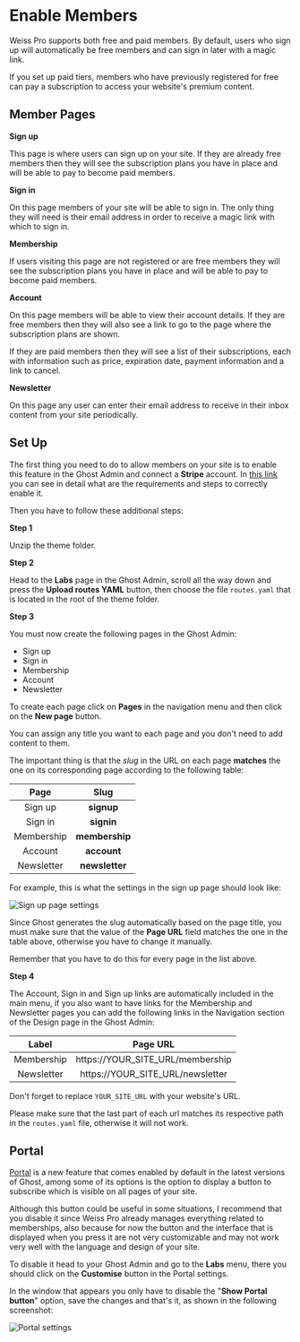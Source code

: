 # Enable Members

Weiss Pro supports both free and paid members. By default, users who sign up will automatically be free members and can sign in later with a magic link.

If you set up paid tiers, members who have previously registered for free can pay a subscription to access your website's premium content.

## Member Pages

**Sign up**

This page is where users can sign up on your site. If they are already free members then they will see the subscription plans you have in place and will be able to pay to become paid members.

**Sign in**

On this page members of your site will be able to sign in. The only thing they will need is their email address in order to receive a magic link with which to sign in.

**Membership**

If users visiting this page are not registered or are free members they will see the subscription plans you have in place and will be able to pay to become paid members.

**Account**

On this page members will be able to view their account details. If they are free members then they will also see a link to go to the page where the subscription plans are shown.

If they are paid members then they will see a list of their subscriptions, each with information such as price, expiration date, payment information and a link to cancel.

**Newsletter**

On this page any user can enter their email address to receive in their inbox content from your site periodically.

## Set Up

The first thing you need to do to allow members on your site is to enable this feature in the Ghost Admin and connect a **Stripe** account. In [this link](https://ghost.org/docs/members/requirements/) you can see in detail what are the requirements and steps to correctly enable it.

Then you have to follow these additional steps:

**Step 1**

Unzip the theme folder.

**Step 2**

Head to the **Labs** page in the Ghost Admin, scroll all the way down and press the **Upload routes YAML** button, then choose the file `routes.yaml` that is located in the root of the theme folder.

**Step 3**

You must now create the following pages in the Ghost Admin:

* Sign up
* Sign in
* Membership
* Account
* Newsletter

To create each page click on **Pages** in the navigation menu and then click on the **New page** button.

You can assign any title you want to each page and you don't need to add content to them.

The important thing is that the _slug_ in the URL on each page **matches** the one on its corresponding page according to the following table:


| Page        | Slug   |
|:------------:|:-------------:|
| Sign up | **signup** |
| Sign in | **signin** |
| Membership | **membership** |
| Account | **account** |
| Newsletter | **newsletter** |

For example, this is what the settings in the sign up page should look like:

![Sign up page settings](https://res.cloudinary.com/edev/image/upload/v1615648416/weiss-pro/CleanShot_2021-03-13_at_16.13.14_2x.png)

Since Ghost generates the slug automatically based on the page title, you must make sure that the value of the **Page URL** field matches the one in the table above, otherwise you have to change it manually.

Remember that you have to do this for every page in the list above.

**Step 4**

The Account, Sign in and Sign up links are automatically included in the main menu, if you also want to have links for the Membership and Newsletter pages you can add the following links in the Navigation section of the Design page in the Ghost Admin:

| Label        | Page URL      |
|:------------:|:-------------:|
| Membership | https://YOUR_SITE_URL/membership |
| Newsletter | https://YOUR_SITE_URL/newsletter |

Don't forget to replace `YOUR_SITE_URL` with your website's URL.

Please make sure that the last part of each url matches its respective path in the `routes.yaml` file, otherwise it will not work.

## Portal

[Portal](https://ghost.org/changelog/portal/) is a new feature that comes enabled by default in the latest versions of Ghost, among some of its options is the option to display a button to subscribe which is visible on all pages of your site.

Although this button could be useful in some situations, I recommend that you disable it since Weiss Pro already manages everything related to memberships, also because for now the button and the interface that is displayed when you press it are not very customizable and may not work very well with the language and design of your site.

To disable it head to your Ghost Admin and go to the **Labs** menu, there you should click on the **Customise** button in the Portal settings.

In the window that appears you only have to disable the "**Show Portal button**" option, save the changes and that's it, as shown in the following screenshot:

![Portal settings](https://res.cloudinary.com/edev/image/upload/v1610823818/Firma/CleanShot_2021-01-16_at_20.02.48_2x.png)
